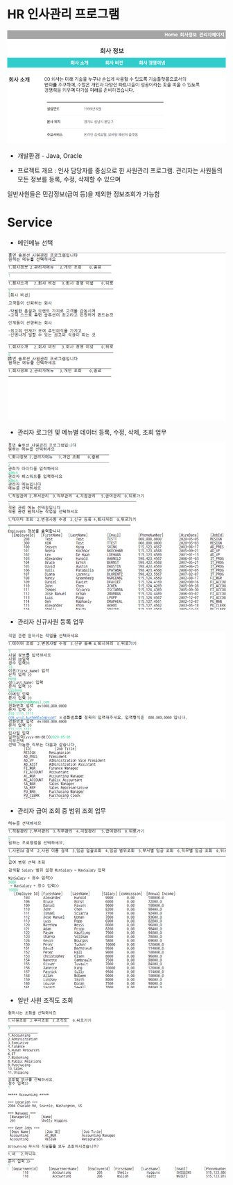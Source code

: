 # HR 인사관리 프로그램
[![Project title](./hrimage/hr7.png)](https://github.com/jaelyung/HRManagement)

- 개발환경 - Java, Oracle

- 프로젝트 개요 : 인사 담당자를 중심으로 한 사원관리 프로그램. 관리자는 사원들의 모든 정보를 등록, 수정, 삭제할 수 있으며 

일반사원들은 민감정보(급여 등)을 제외한 정보조회가 가능함

# Service

- 메인메뉴 선택

![Main Page](./hrimage/hr1.png)

- 관리자 로그인 및 메뉴별 데이터 등록, 수정, 삭제, 조회 업무

![Admin](./hrimage/hr2.png)

- 관리자 신규사원 등록 업무

![Admin writing](./hrimage/hr3.png)

- 관리자 급여 조회 중 범위 조회 업무

![Salary](./hrimage/hr4.png)

- 일반 사원 조직도 조회

![Employee](./hrimage/hr6.png)
